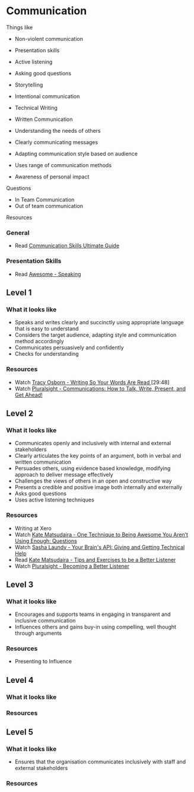 # Communication

Things like
- Non-violent communication
- Presentation skills
- Active listening
- Asking good questions
- Storytelling
- Intentional communication
- Technical Writing
- Written Communication

- Understanding the needs of others
- Clearly communicating messages
- Adapting communication style based on audience
- Uses range of communication methods
- Awareness of personal impact

Questions
<!-- Does influencing go here as well as leadership /!-->

- In Team Communication
- Out of team communication

Resources

### General
- Read [Communication Skills Ultimate Guide](https://www.makingbusinessmatter.co.uk/communication-skills-ultimate-guide/)

### Presentation Skills

- Read [Awesome - Speaking](https://github.com/matteofigus/awesome-speaking)

## Level 1

### What it looks like

- Speaks and writes clearly and succinctly using appropriate language that is easy to understand 
- Considers the target audience, adapting style and communication method accordingly
- Communicates persuasively and confidently
- Checks for understanding

### Resources
- Watch [Tracy Osborn - Writing So Your Words Are Read ](https://www.youtube.com/watch?v=8LiV759Bje0) [29:48]
- Watch [Pluralsight - Communications: How to Talk, Write, Present, and Get Ahead!](https://app.pluralsight.com/library/courses/communication-skills)


## Level 2

### What it looks like

- Communicates openly and inclusively with internal and external stakeholders
- Clearly articulates the key points of an argument, both in verbal and written communication
- Persuades others, using evidence based knowledge, modifying approach to deliver message effectively
- Challenges the views of others in an open and constructive way
- Presents a credible and positive image both internally and externally
- Asks good questions
- Uses active listening techniques

### Resources
- Writing at Xero
- Watch [Kate Matsudaira - One Technique to Being Awesome You Aren’t Using Enough: Questions](http://katemats.com/one-technique-to-being-awesome-you-arent-using-enough-questions/) 
- Watch [Sasha Laundy - Your Brain's API: Giving and Getting Technical Help](https://www.youtube.com/watch?v=hY14Er6JX2s)
- Read [Kate Matsudaira - Tips and Exercises to be a Better Listener](http://katemats.com/tips-exercises-better-listener/)
- Watch [Pluralsight - Becoming a Better Listener](https://app.pluralsight.com/library/courses/becoming-better-listener)

## Level 3

### What it looks like

- Encourages and supports teams in engaging in transparent and inclusive communication
- Influences others and gains buy-in using compelling, well thought through arguments

### Resources
- Presenting to Influence

## Level 4

### What it looks like


### Resources

## Level 5

### What it looks like

- Ensures that the organisation communicates inclusively with staff and external stakeholders

### Resources
